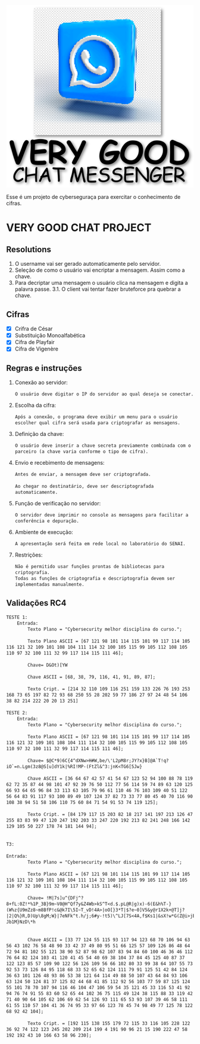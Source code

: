 ![Logo](./meta/logo.png)

Esse é um projeto de cyberseguraça para exercitar o conhecimento de cifras.

# VERY GOOD CHAT PROJECT

## Resolutions

1. O username vai ser gerado automaticamente pelo servidor.
2. Seleção de como o usuário vai encriptar a mensagem. Assim como a chave.
3. Para decriptar uma mensagem o usuário clica na mensagem e digita a palavra passe.
3.1. O client vai tentar fazer bruteforce pra quebrar a chave.

## Cifras

- [x] Crifra de César
- [x] Substituição Monoalfabética
- [x] Cifra de Playfair
- [x] Cifra de Vigenère

## Regras e instruções

1.  Conexão ao servidor:

        O usuário deve digitar o IP do servidor ao qual deseja se conectar.

2.  Escolha da cifra:

        Após a conexão, o programa deve exibir um menu para o usuário escolher qual cifra será usada para criptografar as mensagens.

3.  Definição da chave:

        O usuário deve inserir a chave secreta previamente combinada com o parceiro (a chave varia conforme o tipo de cifra).

4.  Envio e recebimento de mensagens:

        Antes de enviar, a mensagem deve ser criptografada.

        Ao chegar no destinatário, deve ser descriptografada automaticamente.

5.  Função de verificação no servidor:

        O servidor deve imprimir no console as mensagens para facilitar a conferência e depuração.

6.  Ambiente de execução:

        A apresentação será feita em rede local no laboratório do SENAI.

7.  Restrições:

        Não é permitido usar funções prontas de bibliotecas para criptografia.
        Todas as funções de criptografia e descriptografia devem ser implementadas manualmente.

## Validações RC4

```
TESTE 1:
	Entrada:
		Texto Plano = "Cybersecurity melhor disciplina do curso.";

		Texto Plano ASCII = [67 121 98 101 114 115 101 99 117 114 105 116 121 32 109 101 108 104 111 114 32 100 105 115 99 105 112 108 105 110 97 32 100 111 32 99 117 114 115 111 46];
		
		Chave= D&Ot)[YW

		Chave ASCII = [68, 38, 79, 116, 41, 91, 89, 87];

		Texto Cript. = [214 32 110 109 116 251 159 133 226 76 193 253 168 73 65 197 82 72 93 68 250 55 28 202 59 77 186 27 97 24 48 54 106 38 82 214 222 20 20 13 251]

TESTE 2:
	Entrada:
		Texto Plano = "Cybersecurity melhor disciplina do curso.";

		Texto Plano ASCII = [67 121 98 101 114 115 101 99 117 114 105 116 121 32 109 101 108 104 111 114 32 100 105 115 99 105 112 108 105 110 97 32 100 111 32 99 117 114 115 111 46];

		Chave= $@C*9)6C{4^dXNw>H#W,be/\'L2pM8r;JY?x}B]@A`T!q?iO`=n.Lgm(3z8@S[u]dY1k|%RI!MP-(FtZl&^3:jnK<TG6[5Jw}

		Chave ASCII = [36 64 67 42 57 41 54 67 123 52 94 100 88 78 119 62 72 35 87 44 98 101 47 92 39 76 50 112 77 56 114 59 74 89 63 120 125 66 93 64 65 96 84 33 113 63 105 79 96 61 110 46 76 103 109 40 51 122 56 64 83 91 117 93 100 89 49 107 124 37 82 73 33 77 80 45 40 70 116 90 108 38 94 51 58 106 110 75 60 84 71 54 91 53 74 119 125];

		Texto Cript. = [84 179 117 15 203 82 18 217 141 197 213 126 47 255 83 83 99 47 120 247 192 203 33 247 220 192 213 82 241 248 166 142 129 105 50 227 178 74 181 144 94];


T3: 

Entrada:
		Texto Plano = "Cybersecurity melhor disciplina do curso.";

		Texto Plano ASCII = [67 121 98 101 114 115 101 99 117 114 105 116 121 32 109 101 108 104 111 114 32 100 105 115 99 105 112 108 105 110 97 32 100 111 32 99 117 114 115 111 46];

		Chave= !M|7s]u^{DFj^?8+fL:0Z!*%1P_3B}9m~V0@H^Qf7y&Z4Wb>kS^T<d.$.pL@R|g)x)-6(E&h%T-}(W%z{U9mZz8~m8BfP!c&@k7I\5I~T_vD!4A>|oO[}3*T|$?e~0]V5&y@r1X2k+@T]j?|2|Q%}R,D)Up\8gM;W}|7eNFk^t.h/j;6#y-!t5)\^LJ[7S<4A,f$Ks1|&sX!w*G(Z@i>jE>6~]oA5]k'.:o=7n9h)$J_!aB{N-Jb1M}NzD\*h


		Chave ASCII = [33 77 124 55 115 93 117 94 123 68 70 106 94 63 56 43 102 76 58 48 90 33 42 37 49 80 95 51 66 125 57 109 126 86 48 64 72 94 81 102 55 121 38 90 52 87 98 62 107 83 94 84 60 100 46 36 46 112 76 64 82 124 103 41 120 41 45 54 40 69 38 104 37 84 45 125 40 87 37 122 123 85 57 109 90 122 56 126 109 56 66 102 80 33 99 38 64 107 55 73 92 53 73 126 84 95 118 68 33 52 65 62 124 111 79 91 125 51 42 84 124 36 63 101 126 48 93 86 53 38 121 64 114 49 88 50 107 43 64 84 93 106 63 124 50 124 81 37 125 82 44 68 41 85 112 92 56 103 77 59 87 125 124 55 101 78 70 107 94 116 46 104 47 106 59 54 35 121 45 33 116 53 41 92 94 76 74 91 55 83 60 52 65 44 102 36 75 115 49 124 38 115 88 33 119 42 71 40 90 64 105 62 106 69 62 54 126 93 111 65 53 93 107 39 46 58 111 61 55 110 57 104 41 36 74 95 33 97 66 123 78 45 74 98 49 77 125 78 122 68 92 42 104];

		Texto Cript. = [192 115 138 155 179 72 115 33 116 105 228 122 36 92 74 122 123 245 202 209 214 199 4 191 90 96 21 15 190 222 47 58 192 192 43 10 166 63 58 96 230];


```